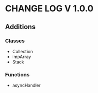 # CHANGE LOG V 1.0.0

## Additions

### Classes

* Collection 
* impArray
* Stack

### Functions

* asyncHandler